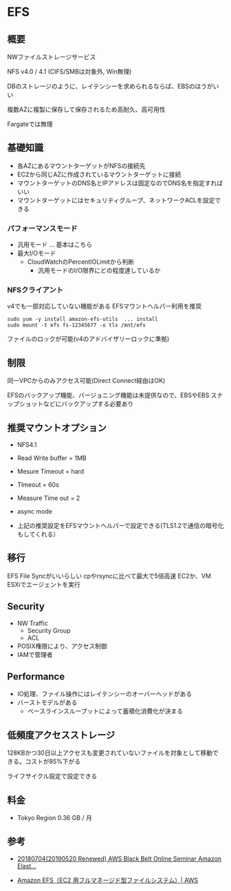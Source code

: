 # EFS

## 概要
NWファイルストレージサービス

NFS v4.0 / 4.1 (CIFS/SMBは対象外, Win無理)

DBのストレージのように、レイテンシーを求められるならば、EBSのほうがいい

複数AZに複製に保存して保存されるため高耐久、高可用性

Fargateでは無理

## 基礎知識

- 各AZにあるマウントターゲットがNFSの接続先
- EC2から同じAZに作成されているマウントターゲットに接続
- マウントターゲットのDNS名とIPアドレスは固定なのでDNS名を指定すればいい
- マウントターゲットにはセキュリティグループ、ネットワークACLを設定できる

### パフォーマンスモード
- 汎用モード ... 基本はこちら
- 最大I/Oモード
  - CloudWatchのPercentIOLimitから判断
    - 汎用モードのI/O限界にどの程度達しているか

### NFSクライアント

v4でも一部対応していない機能がある
EFSマウントヘルパー利用を推奨

```
sudo yum -y install amazon-efs-utils  ... install
sudo mount -t efs fs-12345677 -o tls /mnt/efs
```

ファイルのロックが可能(v4のアドバイザリーロックに準拠)

## 制限
同一VPCからのみアクセス可能(Direct Connect経由はOK)

EFSのバックアップ機能、バージョニング機能は未提供なので、EBSやEBS スナップショットなどにバックアップする必要あり

## 推奨マウントオプション

- NFS4.1
- Read Write buffer = 1MB
- Mesure Timeout = hard
- TImeout = 60s
- Measure Time out = 2
- async mode

- 上記の推奨設定をEFSマウントヘルパーで設定できる(TLS1.2で通信の暗号化もしてくれる）

## 移行

EFS File Syncがいいらしい
cpやrsyncに比べて最大で5倍高速
EC2か、VM ESXiでエージェントを実行

## Security

- NW Traffic
  - Security Group
  - ACL
- POSIX権限により、アクセス制御
- IAMで管理者

## Performance

- IO処理、ファイル操作にはレイテンシーのオーバーヘッドがある
- バーストモデルがある
  - ベースラインスループットによって蓄積化消費化が決まる

## 低頻度アクセスストレージ

128KBかつ30日以上アクセスも変更されていないファイルを対象として移動できる。コストが85%下がる

ライフサイクル設定で設定できる

## 料金

- Tokyo Region 0.36 GB / 月

## 参考

- [20180704(20190520 Renewed) AWS Black Belt Online Seminar Amazon Elast…](https://www.slideshare.net/AmazonWebServicesJapan/2018070420190520-renewed-aws-black-belt-online-seminar-amazon-elastic-file-system-amazon-efs)

- [Amazon EFS（EC2 用フルマネージド型ファイルシステム）\| AWS](https://aws.amazon.com/jp/efs/)
